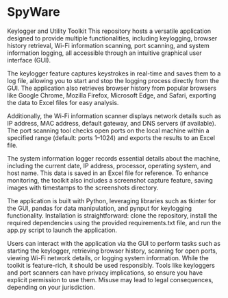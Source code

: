 # SpyWare
Keylogger and Utility Toolkit
This repository hosts a versatile application designed to provide multiple functionalities, including keylogging, browser history retrieval, Wi-Fi information scanning, port scanning, and system information logging, all accessible through an intuitive graphical user interface (GUI).

The keylogger feature captures keystrokes in real-time and saves them to a log file, allowing you to start and stop the logging process directly from the GUI. The application also retrieves browser history from popular browsers like Google Chrome, Mozilla Firefox, Microsoft Edge, and Safari, exporting the data to Excel files for easy analysis.

Additionally, the Wi-Fi information scanner displays network details such as IP address, MAC address, default gateway, and DNS servers (if available). The port scanning tool checks open ports on the local machine within a specified range (default: ports 1–1024) and exports the results to an Excel file.

The system information logger records essential details about the machine, including the current date, IP address, processor, operating system, and host name. This data is saved in an Excel file for reference. To enhance monitoring, the toolkit also includes a screenshot capture feature, saving images with timestamps to the screenshots directory.

The application is built with Python, leveraging libraries such as tkinter for the GUI, pandas for data manipulation, and pynput for keylogging functionality. Installation is straightforward: clone the repository, install the required dependencies using the provided requirements.txt file, and run the app.py script to launch the application.

Users can interact with the application via the GUI to perform tasks such as starting the keylogger, retrieving browser history, scanning for open ports, viewing Wi-Fi network details, or logging system information. While the toolkit is feature-rich, it should be used responsibly. Tools like keyloggers and port scanners can have privacy implications, so ensure you have explicit permission to use them. Misuse may lead to legal consequences, depending on your jurisdiction.
